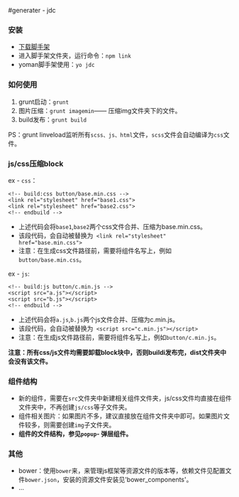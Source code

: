 #generater - jdc


### 安装

* [下载脚手架](https://github.com/wisteriaflash/generator-jdc)
* 进入脚手架文件夹，运行命令：`npm link`
* yoman脚手架使用：`yo jdc`



### 如何使用


1. grunt启动：`grunt`
2. 图片压缩：`grunt imagemin`—— 压缩img文件夹下的文件。
3. build发布：`grunt build`

PS：grunt linveload监听所有`scss、js、html`文件，`scss`文件会自动编译为`css`文件。



### js/css压缩block

ex - `css`：

	<!-- build:css button/base.min.css -->
	<link rel="stylesheet" href="base1.css">
	<link rel="stylesheet" href="base2.css">
	<!-- endbuild -->

* 上述代码会将`base1`,`base2`两个css文件合并、压缩为base.min.css。
* 该段代码，会自动被替换为`	<link rel="stylesheet" href="base.min.css">`
* 注意：在生成css文件路径前，需要将组件名写上，例如`button/base.min.css`。


ex - `js`:

	<!-- build:js button/c.min.js -->
	<script src="a.js"></script>
	<script src="b.js"></script>
	<!-- endbuild -->
	
* 上述代码会将`a.js`,`b.js`两个js文件合并、压缩为c.min.js。
* 该段代码，会自动被替换为`	<script src="c.min.js"></script>`
* 注意：在生成js文件路径前，需要将组件名写上，例如`button/c.min.js`。

**注意：所有css/js文件均需要卸载block块中，否则buildi发布完，dist文件夹中会没有该文件。**

### 组件结构
* 新的组件，需要在`src`文件夹中新建相关组件文件夹，js/css文件均直接在组件文件夹中，不再创建`js/css`等子文件夹。
* 组件相关图片：如果图片不多，建议直接放在组件文件夹中即可。如果图片文件较多，则需要创建`img`子文件夹。
* **组件的文件结构，参见`popup`- 弹层组件。**



### 其他

* bower：使用`bower`来，来管理js框架等资源文件的版本等，依赖文件见配置文件`bower.json`，安装的资源文件安装见'bower_components'。
* ...